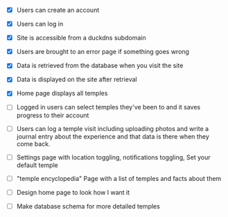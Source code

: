- [x] Users can create an account
- [x] Users can log in
- [x] Site is accessible from a duckdns subdomain
- [x] Users are brought to an error page if something goes wrong
- [x] Data is retrieved from the database when you visit the site
- [x] Data is displayed on the site after retrieval
- [x] Home page displays all temples
- [ ] Logged in users can select temples they've been to and it saves progress to their account
- [ ] Users can log a temple visit including uploading photos and write a journal entry about the experience and that data is there when they come back.
- [ ] Settings page with location toggling, notifications toggling, Set your default temple
- [ ] "temple encyclopedia" Page with a list of temples and facts about them


- [ ] Design home page to look how I want it 
- [ ] Make database schema for more detailed temples